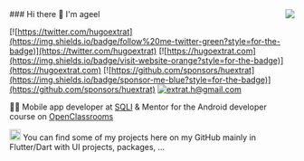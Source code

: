 <img align='right' src="https://github-readme-stats.vercel.app/api?username=huextrat&show_icons=true&theme=synthwave">
### Hi there 👋 I'm ageel

[![https://twitter.com/hugoextrat](https://img.shields.io/badge/follow%20me-twitter-green?style=for-the-badge)](https://twitter.com/hugoextrat)
[![https://hugoextrat.com](https://img.shields.io/badge/visit-website-orange?style=for-the-badge)](https://hugoextrat.com)
[![https://github.com/sponsors/huextrat](https://img.shields.io/badge/sponsor-me-blue?style=for-the-badge)](https://github.com/sponsors/huextrat)
[![extrat.h@gmail.com](https://img.shields.io/static/v1?label=email&message=me&color=red&logo=gmail&style=for-the-badge&logoColor=white)](mailto:extrat.h@gmail.com)

👨‍💻 Mobile app developer at [SQLI](https://sqli.com/) & Mentor for the Android developer course on [OpenClassrooms](https://openclassrooms.com/)

<img src="https://cdn.worldvectorlogo.com/logos/flutter-logo.svg" alt="Flutter" width="20" height="20"> You can find some of my projects here on my GitHub mainly in Flutter/Dart with UI projects, packages, ...



<!--
**ageelbaraa/ageelbaraa** is a ✨ _special_ ✨ repository because its `README.md` (this file) appears on your GitHub profile.

Here are some ideas to get you started:

- 🔭 I’m currently working on ...
- 🌱 I’m currently learning ...
- 👯 I’m looking to collaborate on ...
- 🤔 I’m looking for help with ...
- 💬 Ask me about ...
- 📫 How to reach me: ...
- 😄 Pronouns: ...
- ⚡ Fun fact: ...
-->
